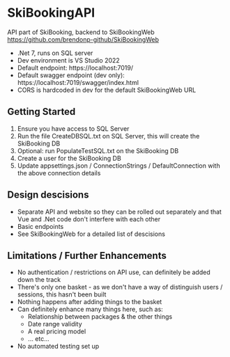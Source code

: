 # SkiBookingAPI
API part of SkiBooking, backend to SkiBookingWeb https://github.com/brendonp-github/SkiBookingWeb
* .Net 7, runs on SQL server
* Dev environment is VS Studio 2022
* Default endpoint: https://localhost:7019/
* Default swagger endpoint (dev only): https://localhost:7019/swagger/index.html
* CORS is hardcoded in dev for the default SkiBookingWeb URL

## Getting Started
1. Ensure you have access to SQL Server
2. Run the file CreateDBSQL.txt on SQL Server, this will create the SkiBooking DB
3. Optional: run PopulateTestSQL.txt on the SkiBooking DB
4. Create a user for the SkiBooking DB
5. Update appsettings.json / ConnectionStrings / DefaultConnection with the above connection details

## Design descisions
* Separate API and website so they can be rolled out separately and that Vue and .Net code don't interfere with each other
* Basic endpoints
* See SkiBookingWeb for a detailed list of descisions

## Limitations / Further Enhancements
* No authentication / restrictions on API use, can definitely be added down the track
* There's only one basket - as we don't have a way of distinguish users / sessions, this hasn't been built
* Nothing happens after adding things to the basket
* Can definitely enhance many things here, such as:
  - Relationship between packages & the other things
  - Date range validity
  - A real pricing model
  - ... etc...
* No automated testing set up
